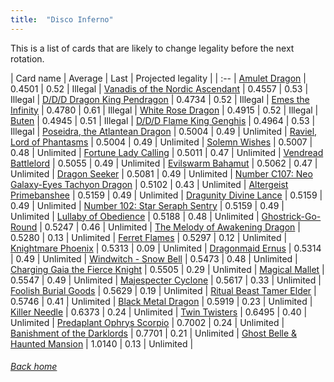 ```yaml
---
title:  "Disco Inferno"
---
```


This is a list of cards that are likely to change legality before the next rotation.

| Card name | Average | Last | Projected legality |
| :-- |
[Amulet Dragon](https://db.ygoprodeck.com/card/?search=Amulet%20Dragon) | 0.4501 | 0.52 | Illegal |
[Vanadis of the Nordic Ascendant](https://db.ygoprodeck.com/card/?search=Vanadis%20of%20the%20Nordic%20Ascendant) | 0.4557 | 0.53 | Illegal |
[D/D/D Dragon King Pendragon](https://db.ygoprodeck.com/card/?search=D/D/D%20Dragon%20King%20Pendragon) | 0.4734 | 0.52 | Illegal |
[Emes the Infinity](https://db.ygoprodeck.com/card/?search=Emes%20the%20Infinity) | 0.4780 | 0.61 | Illegal |
[White Rose Dragon](https://db.ygoprodeck.com/card/?search=White%20Rose%20Dragon) | 0.4915 | 0.52 | Illegal |
[Buten](https://db.ygoprodeck.com/card/?search=Buten) | 0.4945 | 0.51 | Illegal |
[D/D/D Flame King Genghis](https://db.ygoprodeck.com/card/?search=D/D/D%20Flame%20King%20Genghis) | 0.4964 | 0.53 | Illegal |
[Poseidra, the Atlantean Dragon](https://db.ygoprodeck.com/card/?search=Poseidra,%20the%20Atlantean%20Dragon) | 0.5004 | 0.49 | Unlimited |
[Raviel, Lord of Phantasms](https://db.ygoprodeck.com/card/?search=Raviel,%20Lord%20of%20Phantasms) | 0.5004 | 0.49 | Unlimited |
[Solemn Wishes](https://db.ygoprodeck.com/card/?search=Solemn%20Wishes) | 0.5007 | 0.48 | Unlimited |
[Fortune Lady Calling](https://db.ygoprodeck.com/card/?search=Fortune%20Lady%20Calling) | 0.5011 | 0.47 | Unlimited |
[Vendread Battlelord](https://db.ygoprodeck.com/card/?search=Vendread%20Battlelord) | 0.5055 | 0.49 | Unlimited |
[Evilswarm Bahamut](https://db.ygoprodeck.com/card/?search=Evilswarm%20Bahamut) | 0.5062 | 0.47 | Unlimited |
[Dragon Seeker](https://db.ygoprodeck.com/card/?search=Dragon%20Seeker) | 0.5081 | 0.49 | Unlimited |
[Number C107: Neo Galaxy-Eyes Tachyon Dragon](https://db.ygoprodeck.com/card/?search=Number%20C107:%20Neo%20Galaxy-Eyes%20Tachyon%20Dragon) | 0.5102 | 0.43 | Unlimited |
[Altergeist Primebanshee](https://db.ygoprodeck.com/card/?search=Altergeist%20Primebanshee) | 0.5159 | 0.49 | Unlimited |
[Dragunity Divine Lance](https://db.ygoprodeck.com/card/?search=Dragunity%20Divine%20Lance) | 0.5159 | 0.49 | Unlimited |
[Number 102: Star Seraph Sentry](https://db.ygoprodeck.com/card/?search=Number%20102:%20Star%20Seraph%20Sentry) | 0.5159 | 0.49 | Unlimited |
[Lullaby of Obedience](https://db.ygoprodeck.com/card/?search=Lullaby%20of%20Obedience) | 0.5188 | 0.48 | Unlimited |
[Ghostrick-Go-Round](https://db.ygoprodeck.com/card/?search=Ghostrick-Go-Round) | 0.5247 | 0.46 | Unlimited |
[The Melody of Awakening Dragon](https://db.ygoprodeck.com/card/?search=The%20Melody%20of%20Awakening%20Dragon) | 0.5280 | 0.13 | Unlimited |
[Ferret Flames](https://db.ygoprodeck.com/card/?search=Ferret%20Flames) | 0.5297 | 0.12 | Unlimited |
[Knightmare Phoenix](https://db.ygoprodeck.com/card/?search=Knightmare%20Phoenix) | 0.5313 | 0.09 | Unlimited |
[Dragonmaid Ernus](https://db.ygoprodeck.com/card/?search=Dragonmaid%20Ernus) | 0.5314 | 0.49 | Unlimited |
[Windwitch - Snow Bell](https://db.ygoprodeck.com/card/?search=Windwitch%20-%20Snow%20Bell) | 0.5473 | 0.48 | Unlimited |
[Charging Gaia the Fierce Knight](https://db.ygoprodeck.com/card/?search=Charging%20Gaia%20the%20Fierce%20Knight) | 0.5505 | 0.29 | Unlimited |
[Magical Mallet](https://db.ygoprodeck.com/card/?search=Magical%20Mallet) | 0.5547 | 0.49 | Unlimited |
[Majespecter Cyclone](https://db.ygoprodeck.com/card/?search=Majespecter%20Cyclone) | 0.5617 | 0.33 | Unlimited |
[Foolish Burial Goods](https://db.ygoprodeck.com/card/?search=Foolish%20Burial%20Goods) | 0.5629 | 0.19 | Unlimited |
[Ritual Beast Tamer Elder](https://db.ygoprodeck.com/card/?search=Ritual%20Beast%20Tamer%20Elder) | 0.5746 | 0.41 | Unlimited |
[Black Metal Dragon](https://db.ygoprodeck.com/card/?search=Black%20Metal%20Dragon) | 0.5919 | 0.23 | Unlimited |
[Killer Needle](https://db.ygoprodeck.com/card/?search=Killer%20Needle) | 0.6373 | 0.24 | Unlimited |
[Twin Twisters](https://db.ygoprodeck.com/card/?search=Twin%20Twisters) | 0.6495 | 0.40 | Unlimited |
[Predaplant Ophrys Scorpio](https://db.ygoprodeck.com/card/?search=Predaplant%20Ophrys%20Scorpio) | 0.7002 | 0.24 | Unlimited |
[Banishment of the Darklords](https://db.ygoprodeck.com/card/?search=Banishment%20of%20the%20Darklords) | 0.7701 | 0.21 | Unlimited |
[Ghost Belle & Haunted Mansion](https://db.ygoprodeck.com/card/?search=Ghost%20Belle%20%26%20Haunted%20Mansion) | 1.0140 | 0.13 | Unlimited |

###### [Back home](index)